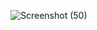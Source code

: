 ![Screenshot (50)](https://github.com/preetham9542/WebAPIAssessment-07/assets/92390282/0432a82b-573d-48b6-9e3a-15a3f29f130e)

